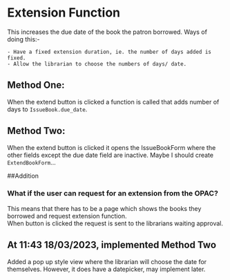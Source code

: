 # Extension Function
This increases the due date of the book the patron borrowed. Ways of doing this:-

    - Have a fixed extension duration, ie. the number of days added is fixed.
    - Allow the librarian to choose the numbers of days/ date.
## Method One:
When the extend button is clicked a function is called that adds number of days to `IssueBook.due_date`.

## Method Two:
When the extend button is clicked it opens the IssueBookForm where the other fields except the due date field are inactive.
Maybe I should create `ExtendBookForm`...

##Addition
### What if the user can request for an extension from the OPAC?
This means that there has to be a page which shows the books they borrowed and request extension function.<br>
When button is clicked the request is sent to the librarians waiting approval.

## At 11:43 18/03/2023, implemented Method Two
Added a pop up style view where the librarian will choose the date for themselves. However, it does have a datepicker, may implement later.
